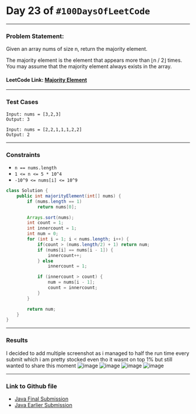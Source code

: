 # Day 23 of `#100DaysOfLeetCode`

___
### Problem Statement:  
Given an array nums of size n, return the majority element.

The majority element is the element that appears more than ⌊n / 2⌋ times. You may assume that the majority element always exists in the array.


#### LeetCode Link: [Majority Element](https://leetcode.com/problems/majority-element/description/)
___


### Test Cases
```
Input: nums = [3,2,3]
Output: 3
```
```
Input: nums = [2,2,1,1,1,2,2]
Output: 2
```
___

### Constraints 
* `n == nums.length`
* `1 <= n <= 5 * 10^4`
* `-10^9 <= nums[i] <= 10^9`

```java
class Solution {
    public int majorityElement(int[] nums) {
        if (nums.length == 1)
            return nums[0];

        Arrays.sort(nums);
        int count = 1;
        int innercount = 1;
        int num = 0;
        for (int i = 1; i < nums.length; i++) {
            if(count > (nums.length/2) + 1) return num;
            if (nums[i] == nums[i - 1]) {
                innercount++;
            } else
                innercount = 1;

            if (innercount > count) {
                num = nums[i - 1];
                count = innercount;
            }
        }

        return num;
    }
}
```
___
### Results  
I decided to add multiple screenshot as i managed to half the run time every submit which i am pretty stocked even tho it wasnt on top 1% but still wanted to share this moment
![image](https://user-images.githubusercontent.com/31382363/204644023-5f9740f6-915e-4f51-be80-f8ff0cbf3201.png)
![image](https://user-images.githubusercontent.com/31382363/204644068-15137dca-c4e7-449a-8124-6c9097a1bdf4.png)
![image](https://user-images.githubusercontent.com/31382363/204644105-05c80108-e95f-4596-8cdb-25b2076e6cdf.png)
![image](https://user-images.githubusercontent.com/31382363/204644143-1275a98e-df93-41c8-81ea-e9750b762ac7.png)

___

### Link to Github file  
* [Java Final Submission](https://github.com/studentdevelops/100DaysOfLeetCode/blob/c2d105a4967a17ae829507e512dcc6a68923cfbe/Day24_Majority_Element/code.java)
* [Java Earlier Submission](https://github.com/studentdevelops/100DaysOfLeetCode/blob/c2d105a4967a17ae829507e512dcc6a68923cfbe/Day24_Majority_Element/code2.java)
